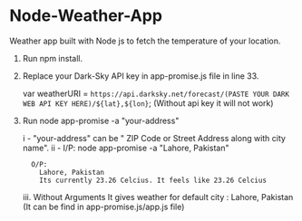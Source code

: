 # Node-Weather-App
Weather app built with Node js to fetch the temperature of your location.

1. Run npm install.
2. Replace your Dark-Sky API key in app-promise.js file in line 33.

    var weatherURI = `https://api.darksky.net/forecast/(PASTE YOUR DARK WEB API KEY HERE)/${lat},${lon}`;
    (Without api key it will not work)
    
2. Run node app-promise -a "your-address"

   i - "your-address" can be " ZIP Code or Street Address along with city name".
   ii -  I/P:
           node app-promise -a "Lahore, Pakistan"

         O/P:     
           Lahore, Pakistan
           Its currently 23.26 Celcius. It feels like 23.26 Celcius
           
   iii. Without Arguments It gives weather for default city : Lahore, Pakistan (It can be find in app-promise.js/app.js file)

